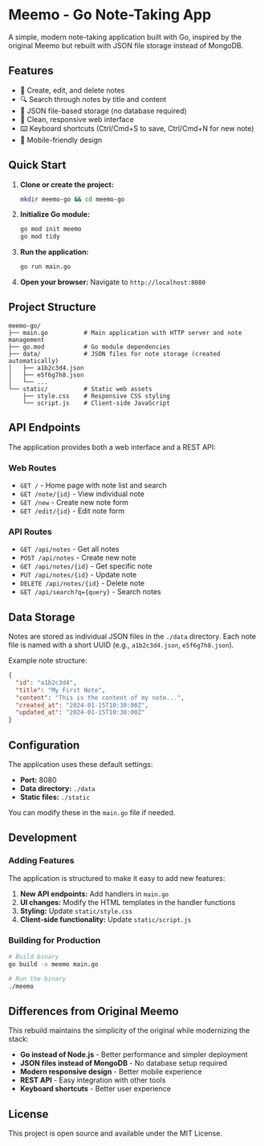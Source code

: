 # Meemo - Go Note-Taking App

A simple, modern note-taking application built with Go, inspired by the original Meemo but rebuilt with JSON file storage instead of MongoDB.

## Features

- 📝 Create, edit, and delete notes
- 🔍 Search through notes by title and content
- 💾 JSON file-based storage (no database required)
- 🎨 Clean, responsive web interface
- ⌨️ Keyboard shortcuts (Ctrl/Cmd+S to save, Ctrl/Cmd+N for new note)
- 📱 Mobile-friendly design

## Quick Start

1. **Clone or create the project:**
   ```bash
   mkdir meemo-go && cd meemo-go
   ```

2. **Initialize Go module:**
   ```bash
   go mod init meemo
   go mod tidy
   ```

3. **Run the application:**
   ```bash
   go run main.go
   ```

4. **Open your browser:**
   Navigate to `http://localhost:8080`

## Project Structure

```
meemo-go/
├── main.go          # Main application with HTTP server and note management
├── go.mod           # Go module dependencies
├── data/            # JSON files for note storage (created automatically)
│   ├── a1b2c3d4.json
│   ├── e5f6g7h8.json
│   └── ...
└── static/          # Static web assets
    ├── style.css    # Responsive CSS styling
    └── script.js    # Client-side JavaScript
```

## API Endpoints

The application provides both a web interface and a REST API:

### Web Routes
- `GET /` - Home page with note list and search
- `GET /note/{id}` - View individual note
- `GET /new` - Create new note form
- `GET /edit/{id}` - Edit note form

### API Routes
- `GET /api/notes` - Get all notes
- `POST /api/notes` - Create new note
- `GET /api/notes/{id}` - Get specific note
- `PUT /api/notes/{id}` - Update note
- `DELETE /api/notes/{id}` - Delete note
- `GET /api/search?q={query}` - Search notes

## Data Storage

Notes are stored as individual JSON files in the `./data` directory. Each note file is named with a short UUID (e.g., `a1b2c3d4.json`, `e5f6g7h8.json`).

Example note structure:
```json
{
  "id": "a1b2c3d4",
  "title": "My First Note",
  "content": "This is the content of my note...",
  "created_at": "2024-01-15T10:30:00Z",
  "updated_at": "2024-01-15T10:30:00Z"
}
```

## Configuration

The application uses these default settings:
- **Port:** 8080
- **Data directory:** `./data`
- **Static files:** `./static`

You can modify these in the `main.go` file if needed.

## Development

### Adding Features

The application is structured to make it easy to add new features:

1. **New API endpoints:** Add handlers in `main.go`
2. **UI changes:** Modify the HTML templates in the handler functions
3. **Styling:** Update `static/style.css`
4. **Client-side functionality:** Update `static/script.js`

### Building for Production

```bash
# Build binary
go build -o meemo main.go

# Run the binary
./meemo
```

## Differences from Original Meemo

This rebuild maintains the simplicity of the original while modernizing the stack:

- **Go instead of Node.js** - Better performance and simpler deployment
- **JSON files instead of MongoDB** - No database setup required
- **Modern responsive design** - Better mobile experience
- **REST API** - Easy integration with other tools
- **Keyboard shortcuts** - Better user experience

## License

This project is open source and available under the MIT License.
